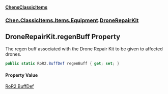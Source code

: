 
#### [ChensClassicItems](./index 'index')

### [Chen.ClassicItems.Items.Equipment](./Chen-ClassicItems-Items-Equipment 'Chen.ClassicItems.Items.Equipment').[DroneRepairKit](./Chen-ClassicItems-Items-Equipment-DroneRepairKit 'Chen.ClassicItems.Items.Equipment.DroneRepairKit')

## DroneRepairKit.regenBuff Property
The regen buff associated with the Drone Repair Kit to be given to affected drones.  
```csharp
public static RoR2.BuffDef regenBuff { get; set; }
```

#### Property Value
[RoR2.BuffDef](https://docs.microsoft.com/en-us/dotnet/api/RoR2.BuffDef 'RoR2.BuffDef')  
